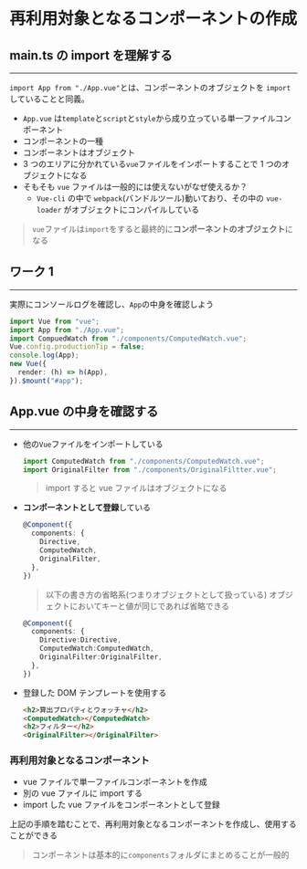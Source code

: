 # 再利用対象となるコンポーネントの作成

## main.ts の import を理解する

---

`import App from "./App.vue"`とは、コンポーネントのオブジェクトを `import` していることと同義。

- `App.vue` は`template`と`script`と`style`から成り立っている単一ファイルコンポーネント
- コンポーネントの一種
- コンポーネントはオブジェクト
- 3 つのエリアに分かれている`vue`ファイルをインポートすることで 1 つのオブジェクトになる
- そもそも `vue` ファイルは一般的には使えないがなぜ使えるか？
  - `Vue-cli` の中で `webpack`(バンドルツール)動いており、その中の `vue-loader` がオブジェクトにコンパイルしている

> `vue`ファイルは`import`をすると最終的に**コンポーネントのオブジェクト**になる

## ワーク 1

---

実際にコンソールログを確認し、`App`の中身を確認しよう

```typescript
import Vue from "vue";
import App from "./App.vue";
import CompuedWatch from "./components/ComputedWatch.vue";
Vue.config.productionTip = false;
console.log(App);
new Vue({
  render: (h) => h(App),
}).$mount("#app");
```

<div style="page-break-before:always"></div>

## App.vue の中身を確認する

---

- 他の`Vue`ファイルをインポートしている
  ```typescript
  import ComputedWatch from "./components/ComputedWatch.vue";
  import OriginalFilter from "./components/OriginalFiltter.vue";
  ```
  > import すると vue ファイルはオブジェクトになる
- **コンポーネントとして登録**している
  ```typescript
  @Component({
    components: {
      Directive,
      ComputedWatch,
      OriginalFilter,
    },
  })
  ```
  > 以下の書き方の省略系(つまりオブジェクトとして扱っている)
  > オブジェクトにおいてキーと値が同じであれば省略できる
  ```typescript
  @Component({
    components: {
      Directive:Directive,
      ComputedWatch:ComputedWatch,
      OriginalFilter:OriginalFilter,
    },
  })
  ```
- 登録した DOM テンプレートを使用する

  ```html
  <h2>算出プロパティとウォッチャ</h2>
  <ComputedWatch></ComputedWatch>
  <h2>フィルター</h2>
  <OriginalFilter></OriginalFilter>
  ```

  <div style="page-break-before:always"></div>

### 再利用対象となるコンポーネント

- vue ファイルで単一ファイルコンポーネントを作成
- 別の vue ファイルに import する
- import した vue ファイルをコンポーネントとして登録

上記の手順を踏むことで、再利用対象となるコンポーネントを作成し、使用することができる

> コンポーネントは基本的に`components`フォルダにまとめることが一般的
